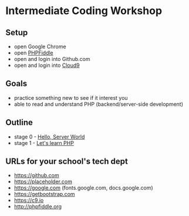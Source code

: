 # Intermediate Coding Workshop

## Setup
- open Google Chrome
- open [PHPFiddle](http://phpfiddle.org/)
- open and login into Github.com
- open and login into [Cloud9](http://c9.io)

## Goals
* practice something new to see if it interest you
* able to read and understand PHP (backend/server-side development)

## Outline
* stage 0 - [Hello, Server World](stage-0.md)
* stage 1 - [Let's learn PHP](stage-1.md)

## URLs for your school's tech dept
* https://github.com
* https://placeholder.com
* https://google.com (fonts.google.com, docs.google.com)
* https://getbootstrap.com
* https://c9.io
* http://phpfiddle.org